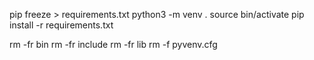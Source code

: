 pip freeze > requirements.txt
python3 -m venv .
source bin/activate 
pip install -r requirements.txt

rm -fr bin 
rm -fr include
rm -fr lib
rm -f pyvenv.cfg
